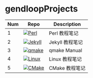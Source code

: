 # gendloopProjects

| **Num** | **Repo** | **Description** |
| ---- | ---- | ---- |
| 1 | [![Perl](https://img.shields.io/github/v/release/gendloop/Perl?display_name=release&style=plastic&logo=github&label=Perl&labelColor=%23bf2b1f&color=blue)](https://github.com/gendloop/Perl)| Perl 教程笔记 |
| 2 | [![Jekyll](https://img.shields.io/github/v/release/gendloop/Jekyll?display_name=release&style=plastic&logo=github&label=Jekyll&labelColor=%23bf2b1f&color=blue)](https://github.com/gendloop/Jekyll)| Jekyll 教程笔记 |
| 3 | [![qmake](https://img.shields.io/github/v/release/gendloop/qmake?display_name=release&style=plastic&logo=github&label=qmake&labelColor=%23bf2b1f&color=blue)](https://github.com/gendloop/qmake)| qmake Manual |
| 4 | [![Linux](https://img.shields.io/github/v/release/gendloop/Linux?display_name=release&style=plastic&logo=github&label=Linux&labelColor=%23bf2b1f&color=blue)](https://github.com/gendloop/Linux)| Linux 教程笔记 |
| 5 | [![CMake](https://img.shields.io/github/v/release/gendloop/CMake?display_name=release&style=plastic&logo=github&label=CMake&labelColor=%23bf2b1f&color=blue)](https://github.com/gendloop/CMake)| CMake 教程笔记 |
